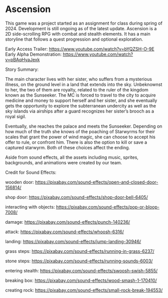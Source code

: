 # Ascension

This game was a project started as an assignment for class during spring of 2024. Development is still ongoing as of the latest update.
Ascension is a 2D side-scrolling RPG with combat and stealth elements. It has a main storyline that follows a quest progression and optional exploration.

Early Access Trailer: https://www.youtube.com/watch?v=bYQZSH-O-9E
Early Alpha Demonstration: https://www.youtube.com/watch?v=pBAqHyaJexk

Story Summary:

The main character lives with her sister, who suffers from a mysterious illness, on the ground level in a land that extends into the sky. Unbeknownst to her, the two of them are royalty, related to the ruler of the kingdom known as the Sunseeker. The MC is forced to travel to the city to acquire medicine and money to support herself and her sister, and she eventually gets the opportunity to explore the subterranean undercity as well as the sky islands via airships after a guard recognizes her sister’s brooch as a royal sigil. 

Eventually, she reaches the palace and meets the Sunseeker. Depending on how much of the truth she knows of the poaching of Starwyrms for their scales that grant the power of wind magic, she can choose to accept his offer to rule, or confront him. There is also the option to kill or save a captured starwyrm. Both of these choices affect the ending. 




Aside from sound effects, all the assets including music, sprites, backgrounds, and animations were created by our team.

Credit for Sound Effects:

wooden door: https://pixabay.com/sound-effects/open-and-closed-door-156814/

shop door: https://pixabay.com/sound-effects/shop-door-bell-6405/

interacting with objects: https://pixabay.com/sound-effects/pop-or-bloop-7008/

damage: https://pixabay.com/sound-effects/punch-140236/

attack: https://pixabay.com/sound-effects/whoosh-6316/

landing: https://pixabay.com/sound-effects/jump-landing-30946/

grass steps: https://pixabay.com/sound-effects/running-in-grass-6237/

stone steps: https://pixabay.com/sound-effects/running-sounds-6003/

entering stealth: https://pixabay.com/sound-effects/swoosh-swish-5855/

breaking box: https://pixabay.com/sound-effects/wood-smash-1-170410/

creating rock: https://pixabay.com/sound-effects/small-rock-break-194553/




